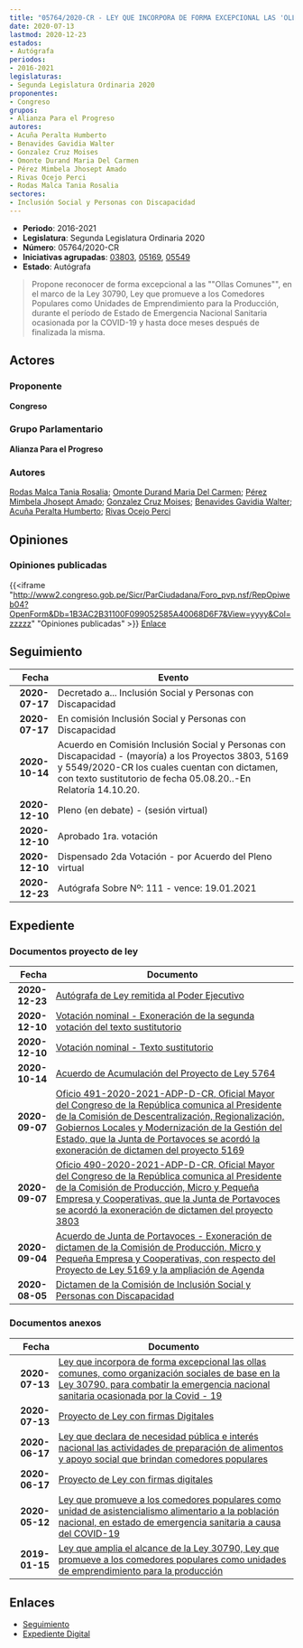 ```yaml
---
title: "05764/2020-CR - LEY QUE INCORPORA DE FORMA EXCEPCIONAL LAS 'OLLAS COMUNES', COMO ORGANIZACIÓN SOCIALES DE BASE EN LA LEY 30790, PARA COMBATIR LA EMERGENCIA NACIONAL SANITARIA OCASIONADA POR LA COVID-19"
date: 2020-07-13
lastmod: 2020-12-23
estados:
- Autógrafa
periodos:
- 2016-2021
legislaturas:
- Segunda Legislatura Ordinaria 2020
proponentes:
- Congreso
grupos:
- Alianza Para el Progreso
autores:
- Acuña Peralta Humberto
- Benavides Gavidia Walter
- Gonzalez Cruz Moises
- Omonte Durand Maria Del Carmen
- Pérez Mimbela Jhosept Amado
- Rivas Ocejo Perci
- Rodas Malca Tania Rosalia
sectores:
- Inclusión Social y Personas con Discapacidad
---
```

- **Periodo**: 2016-2021
- **Legislatura**: Segunda Legislatura Ordinaria 2020
- **Número**: 05764/2020-CR
- **Iniciativas agrupadas**: [03803](../../03800/03803), [05169](../../05100/05169), [05549](../../05500/05549)
- **Estado**: Autógrafa

> Propone reconocer de forma excepcional a las ""Ollas Comunes"", en el marco de la Ley 30790, Ley que promueve a los Comedores Populares como Unidades de Emprendimiento para la Producción, durante el período de Estado de Emergencia Nacional Sanitaria ocasionada por la COVID-19 y hasta doce meses después de finalizada la misma.


## Actores

### Proponente

**Congreso**

### Grupo Parlamentario

**Alianza Para el Progreso**

### Autores

[Rodas Malca Tania Rosalia](mailto:mailto:trodas@congreso.gob.pe); [Omonte Durand Maria Del Carmen](mailto:mailto:momonte@congreso.gob.pe); [Pérez Mimbela Jhosept Amado](mailto:mailto:jperezm@congreso.gob.pe); [Gonzalez Cruz Moises](mailto:mailto:mgonzalezc@congreso.gob.pe); [Benavides Gavidia Walter](mailto:mailto:wbenavides@congreso.gob.pe); [Acuña Peralta Humberto](mailto:mailto:hacuna@congreso.gob.pe); [Rivas Ocejo Perci](mailto:mailto:privas@congreso.gob.pe)

## Opiniones

### Opiniones publicadas

{{<iframe "http://www2.congreso.gob.pe/Sicr/ParCiudadana/Foro_pvp.nsf/RepOpiweb04?OpenForm&Db=1B3AC2B31100F099052585A40068D6F7&View=yyyy&Col=zzzzz" "Opiniones publicadas" >}}
[Enlace](http://www2.congreso.gob.pe/Sicr/ParCiudadana/Foro_pvp.nsf/RepOpiweb04?OpenForm&Db=1B3AC2B31100F099052585A40068D6F7&View=yyyy&Col=zzzzz)


## Seguimiento

| Fecha | Evento |
|------:|--------|
| **2020-07-17** | Decretado a... Inclusión Social y Personas con Discapacidad |
| **2020-07-17** | En comisión Inclusión Social y Personas con Discapacidad |
| **2020-10-14** | Acuerdo en Comisión Inclusión Social y Personas con Discapacidad - (mayoría) a los Proyectos 3803, 5169 y 5549/2020-CR los cuales cuentan con dictamen, con texto sustitutorio de fecha 05.08.20..-En Relatoría 14.10.20. |
| **2020-12-10** | Pleno (en debate) - (sesión virtual) |
| **2020-12-10** | Aprobado 1ra. votación |
| **2020-12-10** | Dispensado 2da Votación - por Acuerdo del Pleno virtual |
| **2020-12-23** | Autógrafa Sobre Nº: 111 - vence: 19.01.2021 |

## Expediente

### Documentos proyecto de ley

| Fecha | Documento |
|------:|-----------|
| **2020-12-23** | [Autógrafa de Ley remitida al Poder Ejecutivo](http://www.leyes.congreso.gob.pe/Documentos/2016_2021/Autografas/Ley_y_de_Resolucion_Legislativa/AU03803-20201223.pdf) |
| **2020-12-10** | [Votación nominal - Exoneración de la segunda votación del texto sustitutorio](http://www.leyes.congreso.gob.pe/Documentos/2016_2021/Asistencia_y_Votacion/Proyectos_de_Ley/Votacion_Nominal/VNESVTS03803-20201210.pdf) |
| **2020-12-10** | [Votación nominal - Texto sustitutorio](http://www.leyes.congreso.gob.pe/Documentos/2016_2021/Asistencia_y_Votacion/Proyectos_de_Ley/Votacion_Nominal/VNTS03803-20201210.pdf) |
| **2020-10-14** | [Acuerdo de Acumulación del Proyecto de Ley 5764](https://leyes.congreso.gob.pe/Documentos/2016_2021/Dictamenes/Proyectos_de_Ley/05764DC13MAY-20201014.pdf) |
| **2020-09-07** | [Oficio 491-2020-2021-ADP-D-CR, Oficial Mayor del Congreso de la República comunica al Presidente de la Comisión de Descentralización, Regionalización, Gobiernos Locales y Modernización de la Gestión del Estado, que la Junta de Portavoces se acordó la exoneración de dictamen del proyecto 5169](http://www.leyes.congreso.gob.pe/Documentos/2016_2021/Oficios/Oficialia_Mayor/OFICIO-491-2020-2021-ADP-D-CR.pdf) |
| **2020-09-07** | [Oficio 490-2020-2021-ADP-D-CR, Oficial Mayor del Congreso de la República comunica al Presidente de la Comisión de Producción, Micro y Pequeña Empresa y Cooperativas, que la Junta de Portavoces se acordó la exoneración de dictamen del proyecto 3803](http://www.leyes.congreso.gob.pe/Documentos/2016_2021/Oficios/Oficialia_Mayor/OFICIO-490-2020-2021-ADP-D-CR.pdf) |
| **2020-09-04** | [Acuerdo de Junta de Portavoces - Exoneración de dictamen de la Comisión de Producción, Micro y Pequeña Empresa y Cooperativas, con respecto del Proyecto de Ley 5169 y la ampliación de Agenda](http://www.leyes.congreso.gob.pe/Documentos/2016_2021/Acuerdos/Junta_Portavoces/AJP03803-20200904.pdf) |
| **2020-08-05** | [Dictamen de la Comisión de Inclusión Social y Personas con Discapacidad](http://www.leyes.congreso.gob.pe/Documentos/2016_2021/Dictamenes/Proyectos_de_Ley/03803DC13MAY20200805.pdf) |

### Documentos anexos

| Fecha | Documento |
|------:|-----------|
| **2020-07-13** | [Ley que incorpora de forma excepcional las ollas comunes, como organización sociales de base en la Ley 30790, para combatir la emergencia nacional sanitaria ocasionada por la Covid - 19](http://www.leyes.congreso.gob.pe/Documentos/2016_2021/Proyectos_de_Ley_y_de_Resoluciones_Legislativas/PL05764-20200713.pdf) |
| **2020-07-13** | [Proyecto de Ley con firmas Digitales](http://www.leyes.congreso.gob.pe/Documentos/2016_2021/Proyectos_de_Ley_y_de_Resoluciones_Legislativas/Proyectos_Firmas_digitales/PL05764.pdf) |
| **2020-06-17** | [Ley que declara de necesidad pública e interés nacional las actividades de preparación de alimentos y apoyo social que brindan comedores populares](http://www.leyes.congreso.gob.pe/Documentos/2016_2021/Proyectos_de_Ley_y_de_Resoluciones_Legislativas/PL05549_20200617.pdf) |
| **2020-06-17** | [Proyecto de Ley con firmas digitales](http://www.leyes.congreso.gob.pe/Documentos/2016_2021/Proyectos_de_Ley_y_de_Resoluciones_Legislativas/Proyectos_Firmas_digitales/PL05549.pdf) |
| **2020-05-12** | [Ley que promueve a los comedores populares como unidad de asistencialismo alimentario a la población nacional, en estado de emergencia sanitaria a causa del COVID-19](http://www.leyes.congreso.gob.pe/Documentos/2016_2021/Proyectos_de_Ley_y_de_Resoluciones_Legislativas/PL05169_20200512.pdf) |
| **2019-01-15** | [Ley que amplia el alcance de la Ley 30790, Ley que promueve a los comedores populares como unidades de emprendimiento para la producción](http://www.leyes.congreso.gob.pe/Documentos/2016_2021/Proyectos_de_Ley_y_de_Resoluciones_Legislativas/PL0380320190115..pdf) |

## Enlaces

- [Seguimiento](http://www2.congreso.gob.pe/Sicr/TraDocEstProc/CLProLey2016.nsf/f7fff46988ca05b1052578e100829cc7/24e2b9aabf53d6b7052585a4007b3f64?OpenDocument)
- [Expediente Digital](http://www2.congreso.gob.pe/Sicr/TraDocEstProc/Expvirt_2011.nsf/visbusqptramdoc1621/05764?opendocument)

